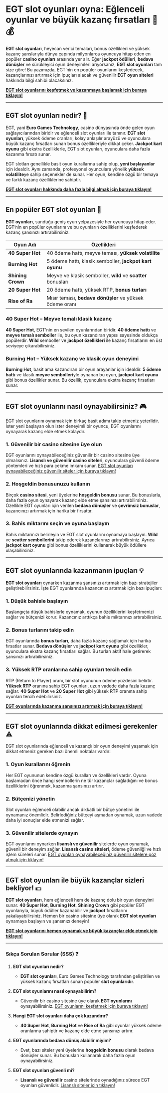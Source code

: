 # EGT slot oyunları oyna: Eğlenceli oyunlar ve büyük kazanç fırsatları 🎰💰

**EGT slot oyunları**, heyecan verici temaları, bonus özellikleri ve yüksek kazanç şanslarıyla dünya çapında milyonlarca oyuncuya hitap eden en popüler **casino oyunları** arasında yer alır. Eğer **jackpot ödülleri**, **bedava dönüşler** ve sürükleyici oyun deneyimleri arıyorsanız, **EGT slot oyunları** tam size göre! Bu yazımızda, EGT’nin en popüler oyunlarını keşfedecek, kazançlarınızı artırmak için ipuçları alacak ve güvenilir **EGT oyun siteleri** hakkında bilgi sahibi olacaksınız. 

[**EGT slot oyunlarını keşfetmek ve kazanmaya başlamak için buraya tıklayın!**](https://casinotr.link/gWCRZ4)

---

## EGT slot oyunları nedir? 🎲

EGT, yani **Euro Games Technology**, casino dünyasında önde gelen oyun sağlayıcılarından biridir ve eğlenceli slot oyunları ile tanınır. **EGT slot oyunları**, yüksek ödeme oranları, kolay anlaşılır arayüzü ve oyunculara büyük kazanç fırsatları sunan bonus özellikleriyle dikkat çeker. **Jackpot kart oyunu** gibi ekstra özelliklerle, EGT slot oyunları, oyunculara daha fazla kazanma fırsatı sunar.

EGT slotları genellikle basit oyun kurallarına sahip olup, **yeni başlayanlar** için idealdir. Aynı zamanda, profesyonel oyunculara yönelik **yüksek volatilite**ye sahip seçenekler de sunar. Her oyun, kendine özgü bir temaya ve farklı kazanç özelliklerine sahiptir.

[**EGT slot oyunları hakkında daha fazla bilgi almak için buraya tıklayın!**](https://casinotr.link/gWCRZ4)

---

## En popüler EGT slot oyunları 🎰

**EGT oyunları**, sunduğu geniş oyun yelpazesiyle her oyuncuya hitap eder. EGT’nin en popüler oyunlarını ve bu oyunların özelliklerini keşfederek kazanç şansınızı artırabilirsiniz.

| **Oyun Adı**          | **Özellikleri**                                                |
|-----------------------|----------------------------------------------------------------|
| **40 Super Hot**      | 40 ödeme hattı, meyve teması, **yüksek volatilite**            |
| **Burning Hot**       | 5 ödeme hattı, klasik semboller, **jackpot kart oyunu**        |
| **Shining Crown**     | Meyve ve klasik semboller, **wild** ve **scatter** bonusları   |
| **20 Super Hot**      | 20 ödeme hattı, yüksek RTP, **bonus turları**                  |
| **Rise of Ra**        | Mısır teması, **bedava dönüşler** ve yüksek ödeme oranı        |

### **40 Super Hot** – Meyve temalı klasik kazanç
**40 Super Hot**, EGT'nin en sevilen oyunlarından biridir. **40 ödeme hattı** ve **meyve temalı semboller** ile, bu oyun kazandıran yapısı sayesinde oldukça popülerdir. **Wild** semboller ve **jackpot özellikleri** ile kazanç fırsatlarını en üst seviyeye çıkarabilirsiniz. 

### **Burning Hot** – Yüksek kazanç ve klasik oyun deneyimi
**Burning Hot**, basit ama kazandıran bir oyun arayanlar için idealdir. **5 ödeme hattı** ve klasik **meyve sembolleri**yle oynanan bu oyun, **jackpot kart oyunu** gibi bonus özellikler sunar. Bu özellik, oyunculara ekstra kazanç fırsatları sunar.

---

## EGT slot oyunlarını nasıl oynayabilirsiniz? 🎮

EGT slot oyunlarını oynamak için birkaç basit adımı takip etmeniz yeterlidir. İster yeni başlayan olun ister deneyimli bir oyuncu, EGT oyunlarını oynayarak kazanç elde etmek kolaydır.

### **1. Güvenilir bir casino sitesine üye olun**
EGT oyunlarını oynayabileceğiniz güvenilir bir casino sitesine üye olmalısınız. **Lisanslı ve güvenilir casino siteleri**, oyunculara güvenli ödeme yöntemleri ve hızlı para çekme imkanı sunar. [EGT slot oyunları oynayabileceğiniz güvenilir siteler için buraya tıklayın!](https://casinotr.link/gWCRZ4)

### **2. Hoşgeldin bonusunuzu kullanın**
Birçok **casino sitesi**, yeni üyelerine **hoşgeldin bonusu** sunar. Bu bonuslarla, daha fazla oyun oynayarak kazanç elde etme şansınızı artırabilirsiniz. Özellikle EGT oyunları için verilen **bedava dönüşler** ve **çevrimsiz bonuslar**, kazancınızı artırmak için harika bir fırsattır.

### **3. Bahis miktarını seçin ve oyuna başlayın**
Bahis miktarınızı belirleyin ve EGT slot oyunlarını oynamaya başlayın. **Wild** ve **scatter sembollerini** takip ederek kazançlarınızı artırabilirsiniz. Ayrıca **jackpot kart oyunu** gibi bonus özelliklerini kullanarak büyük ödüllere ulaşabilirsiniz.

---

## EGT slot oyunlarında kazanmanın ipuçları 💡

**EGT slot oyunları** oynarken kazanma şansınızı artırmak için bazı stratejiler geliştirebilirsiniz. İşte EGT oyunlarında kazancınızı artırmak için bazı ipuçları:

### **1. Düşük bahisle başlayın**
Başlangıçta düşük bahislerle oynamak, oyunun özelliklerini keşfetmenizi sağlar ve bütçenizi korur. Kazancınız arttıkça bahis miktarınızı artırabilirsiniz.

### **2. Bonus turlarını takip edin**
EGT oyunlarında **bonus turları**, daha fazla kazanç sağlamak için harika fırsatlar sunar. **Bedava dönüşler** ve **jackpot kart oyunu** gibi özellikler, oyunculara ekstra kazanç fırsatları sağlar. Bu turları aktif hale getirerek şansınızı artırabilirsiniz.

### **3. Yüksek RTP oranlarına sahip oyunları tercih edin**
RTP (Return to Player) oranı, bir slot oyununun ödeme yüzdesini belirtir. **Yüksek RTP** oranına sahip EGT oyunları, uzun vadede daha fazla kazanç sağlar. **40 Super Hot** ve **20 Super Hot** gibi yüksek RTP oranına sahip oyunları tercih edebilirsiniz.

[**EGT oyunlarında kazanma şansınızı artırmak için buraya tıklayın!**](https://casinotr.link/gWCRZ4)

---

## EGT slot oyunlarında dikkat edilmesi gerekenler ⚠️

EGT slot oyunlarında eğlenceli ve kazançlı bir oyun deneyimi yaşamak için dikkat etmeniz gereken bazı önemli noktalar vardır:

### **1. Oyun kurallarını öğrenin**
Her EGT oyununun kendine özgü kuralları ve özellikleri vardır. Oyuna başlamadan önce hangi sembollerin ne tür kazançlar sağladığını ve bonus özelliklerini öğrenmek, kazanma şansınızı artırır.

### **2. Bütçenizi yönetin**
Slot oyunları eğlenceli olabilir ancak dikkatli bir bütçe yönetimi ile oynamanız önemlidir. Belirlediğiniz bütçeyi aşmadan oynamak, uzun vadede daha iyi sonuçlar elde etmenizi sağlar.

### **3. Güvenilir sitelerde oynayın**
EGT oyunlarını oynarken **lisanslı ve güvenilir** sitelerde oyun oynamak, güvenli bir deneyim sağlar. **Lisanslı casino siteleri**, ödeme güvenliği ve hızlı işlem süreleri sunar. [EGT oyunları oynayabileceğiniz güvenilir sitelere göz atmak için tıklayın!](https://casinotr.link/gWCRZ4)

---

## EGT slot oyunları ile büyük kazançlar sizleri bekliyor! 💵

**EGT slot oyunları**, hem eğlenceli hem de kazanç dolu bir oyun deneyimi sunar. **40 Super Hot**, **Burning Hot**, **Shining Crown** gibi popüler EGT oyunlarıyla, büyük ödüller kazanabilir ve **jackpot** fırsatlarını yakalayabilirsiniz. Hemen bir casino sitesine üye olarak **EGT slot oyunları** oynamaya başlayın ve şansınızı deneyin!

[**EGT slot oyunlarını hemen oynamak ve büyük kazançlar elde etmek için tıklayın!**](https://casinotr.link/gWCRZ4)

---

### Sıkça Sorulan Sorular (SSS) ❓

1. **EGT slot oyunları nedir?**
   - **EGT slot oyunları**, Euro Games Technology tarafından geliştirilen ve yüksek kazanç fırsatları sunan popüler **slot oyunlarıdır**.

2. **EGT slot oyunlarını nasıl oynayabilirim?**
   - Güvenilir bir casino sitesine üye olarak **EGT oyunlarını** oynayabilirsiniz. [EGT oyunlarını keşfetmek için buraya tıklayın!](https://casinotr.link/gWCRZ4)

3. **Hangi EGT slot oyunları daha çok kazandırır?**
   - **40 Super Hot**, **Burning Hot** ve **Rise of Ra** gibi oyunlar yüksek ödeme oranlarına sahiptir ve kazanç elde etme şansınızı artırır.

4. **EGT oyunlarında bedava dönüş alabilir miyim?**
   - Evet, bazı siteler yeni üyelerine **hoşgeldin bonusu** olarak bedava dönüşler sunar. Bu bonusları kullanarak daha fazla oyun oynayabilirsiniz.

5. **EGT slot oyunları güvenli mi?**
   - **Lisanslı ve güvenilir** casino sitelerinde oynadığınız sürece EGT oyunları güvenlidir. [Lisanslı siteler için tıklayın!](https://casinotr.link/gWCRZ4)
